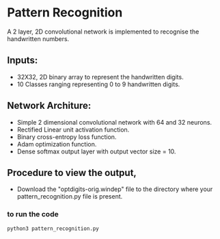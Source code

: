 # Pattern Recognition
A 2 layer, 2D convolutional network is implemented to recognise the handwritten numbers.

## Inputs:
* 32X32, 2D binary array to represent the handwritten digits.
* 10 Classes ranging representing 0 to 9 handwritten digits.

## Network Architure:
* Simple 2 dimensional convolutional network with 64 and 32 neurons.
* Rectified Linear unit activation function.
* Binary cross-entropy loss function.
* Adam optimization function.
* Dense softmax output layer with output vector size = 10.


## Procedure to view the output,
* Download the "optdigits-orig.windep" file to the directory where your pattern_recognition.py file is present.

### to run the code 
``` 
python3 pattern_recognition.py 

```
